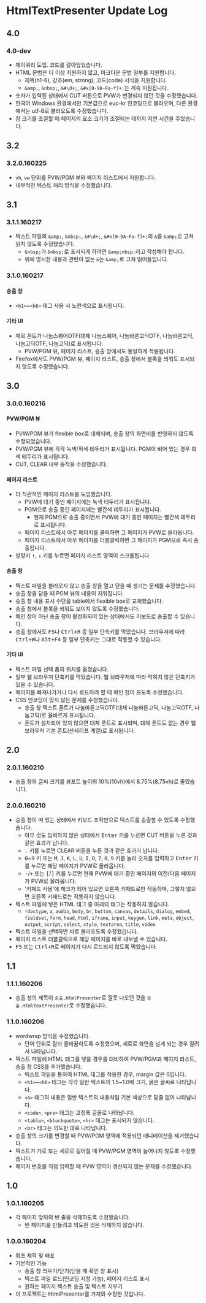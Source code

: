 # HtmlTextPresenter Update Log

## 4.0

### 4.0-dev
- 제이쿼리 도입. 코드를 갈아엎었습니다.
- HTML 문법은 더 이상 지원하지 않고, 마크다운 문법 일부를 지원합니다.
  - 제목(h1-6), 강조(em, strong), 코드(code) 서식을 지원합니다.
  - `&amp;`, `&nbsp;`, `&#\d+;`, `&#x[0-9A-Fa-f]+;`는 계속 지원됩니다.
- 숫자가 입력된 상태에서 CUT 버튼으로 PVW가 변경되지 않던 것을 수정했습니다.
- 한국어 Windows 환경에서만 기본값으로 euc-kr 인코딩으로 불러오며, 다른 환경에서는 utf-8로 불러오도록 수정했습니다.
- 창 크기를 조절할 때 페이지의 요소 크기가 조절되는 데까지 지연 시간을 주었습니다.

## 3.2

### 3.2.0.160225
- `vh`, `vw` 단위를 PVW/PGM 뷰와 페이지 리스트에서 지원합니다.
- 내부적인 텍스트 처리 방식을 수정했습니다.

## 3.1

### 3.1.1.160217
- 텍스트 파일의 `&amp;`, `&nbsp;`, `&#\d+;`, `&#x[0-9A-Fa-f]+;`의 `&`를 `&amp;`로 고쳐 읽지 않도록 수정했습니다.
  - `&nbsp;`가 `&nbsp;`로 표시되게 하려면 `&amp;nbsp;`라고 작성해야 합니다.
  - 위에 명시한 내용과 관련이 없는 `&`는 `&amp;`로 고쳐 읽어들입니다.

### 3.1.0.160217

#### 송출 창
- `<h1>`~`<h6>` 태그 사용 시 노란색으로 표시됩니다.

#### 기타 UI
- 제목 폰트가 나눔스퀘어OTF(대체 나눔스퀘어, 나눔바른고딕OTF, 나눔바른고딕, 나눔고딕OTF, 나눔고딕)로 표시됩니다.
  - PVW/PGM 뷰, 페이지 리스트, 송출 창에서도 동일하게 적용됩니다.
- Firefox에서도 PVW/PGM 뷰, 페이지 리스트, 송출 창에서 블록을 씌워도 표시되지 않도록 수정했습니다.

## 3.0

### 3.0.0.160216

#### PVW/PGM 뷰
- PVW/PGM 뷰가 flexible box로 대체되며, 송출 창의 화면비를 반영하지 않도록 수정되었습니다.
- PVW/PGM 뷰에 각각 녹색/적색 테두리가 표시됩니다. PGM이 비어 있는 경우 회색 테두리가 표시됩니다.
- CUT, CLEAR 내부 동작을 수정했습니다.

#### 페이지 리스트
- 더 직관적인 페이지 리스트를 도입했습니다.
  - PVW에 대기 중인 페이지에는 녹색 테두리가 표시됩니다.
  - PGM으로 송출 중인 페이지에는 빨간색 테두리가 표시됩니다.
    - 현재 PGM으로 송출 중이면서 PVW에 대기 중인 페이지는 빨간색 테두리로 표시됩니다.
  - 페이지 리스트에서 아무 페이지를 클릭하면 그 페이지가 PVW로 올라옵니다.
  - 페이지 리스트에서 아무 페이지를 더블클릭하면 그 페이지가 PGM으로 즉시 송출됩니다.
- 방향키 <kbd>↑</kbd>, <kbd>↓</kbd> 키를 누르면 페이지 리스트 영역이 스크롤됩니다.

#### 송출 창
- 텍스트 파일을 불러오지 않고 송출 창을 열고 닫을 때 생기는 문제를 수정했습니다.
- 송출 창을 닫을 때 PGM 뷰의 내용이 지워집니다.
- 송출 창 내용 표시 수단을 table에서 flexible box로 교체했습니다.
- 송출 창에서 블록을 씌워도 보이지 않도록 수정했습니다.
- 메인 창이 아닌 송출 창이 활성화되어 있는 상태에서도 키보드로 송출할 수 있습니다.
- 송출 창에서도 <kbd>F5</kbd>나 <kbd>Ctrl+R</kbd> 등 일부 단축키를 막았습니다. 브라우저에 따라 <kbd>Ctrl+W</kbd>나 <kbd>Alt+F4</kbd> 등 일부 단축키는 그대로 작동할 수 있습니다.

#### 기타 UI
- 텍스트 파일 선택 폼의 위치를 옮겼습니다.
- 일부 웹 브라우저 단축키를 막았습니다. 웹 브라우저에 따라 막히지 않은 단축키가 있을 수 있습니다.
- 페이지를 빠져나가거나 다시 로드하려 할 때 확인 창이 뜨도록 수정했습니다.
- CSS 인코딩이 맞지 않는 문제를 수정했습니다.
  - 송출 창 텍스트 폰트가 나눔바른고딕OTF(대체 나눔바른고딕, 나눔고딕OTF, 나눔고딕)로 올바르게 표시됩니다.
  - 폰트가 설치되어 있지 않으면 대체 폰트로 표시되며, 대체 폰트도 없는 경우 웹 브라우저 기본 폰트(산세리프 계열)로 표시됩니다.


## 2.0

### 2.0.1.160210
- 송출 창의 글씨 크기를 뷰포트 높이의 10%(10vh)에서 8.75%(8.75vh)로 줄였습니다.

### 2.0.0.160210
- 송출 창이 떠 있는 상태에서 키보드 조작만으로 텍스트를 송출할 수 있도록 수정했습니다.
  - 아무 것도 입력하지 않은 상태에서 <kbd>Enter</kbd> 키를 누르면 CUT 버튼을 누른 것과 같은 효과가 납니다.
  - <kbd>.</kbd> 키를 누르면 CLEAR 버튼을 누른 것과 같은 효과가 납니다.
  - <kbd>0</kbd>~<kbd>9</kbd> 키 또는 <kbd>M</kbd>, <kbd>J</kbd>, <kbd>K</kbd>, <kbd>L</kbd>, <kbd>U</kbd>, <kbd>I</kbd>, <kbd>O</kbd>, <kbd>7</kbd>, <kbd>8</kbd>, <kbd>9</kbd> 키를 눌러 숫자를 입력하고 <kbd>Enter</kbd> 키를 누르면 해당 페이지가 PVW로 올라옵니다.
  - <kbd>-</kbd>/<kbd>+</kbd> 또는 <kbd>[</kbd>/<kbd>]</kbd> 키를 누르면 현재 PVW에 대기 중인 페이지의 이전/다음 페이지가 PVW로 올라옵니다.
  - '키패드 사용'에 체크가 되어 있으면 오른쪽 키패드로만 작동하며, 그렇지 않으면 오른쪽 키패드로는 작동하지 않습니다.
- 텍스트 파일에 넣은 HTML 태그 중 아래의 태그는 작동하지 않습니다.
  - `!doctype`, `a`, `audio`, `body`, `br`, `button`, `canvas`, `details`, `dialog`, `embed`, `fieldset`, `form`, `head`, `html`, `iframe`, `input`, `keygen`, `link`, `meta`, `object`, `output`, `script`, `select`, `style`, `textarea`, `title`, `video`
- 텍스트 파일을 선택하면 바로 불러오도록 수정했습니다.
- 페이지 리스트 더블클릭으로 해당 페이지를 바로 내보낼 수 있습니다.
- <kbd>F5</kbd> 또는 <kbd>Ctrl+R</kbd>로 페이지가 다시 로드되지 않도록 막았습니다.


## 1.1

### 1.1.1.160206
- 송출 창의 제목이 `송출.HtmlPresenter`로 잘못 나오던 것을 `송출.HtmlTextPresenter`로 수정했습니다.

### 1.1.0.160206

- wordwrap 방식을 수정했습니다.
  - 단어 단위로 잘라 줄바꿈하도록 수정했으며, 세로로 화면을 넘게 되는 경우 잘려서 나타납니다.
- 텍스트 파일에 HTML 태그를 넣을 경우를 대비하여 PVW/PGM과 페이지 리스트, 송출 창 CSS를 추가했습니다.
  - 텍스트 파일을 통하여 HTML 태그를 적용한 경우, margin 값은 0입니다.
  - `<h1>`~`<h6>` 태그는 각각 일반 텍스트의 1.5~1.0배 크기, 굵은 글씨로 나타납니다.
  - `<a>` 태그의 내용은 일반 텍스트의 내용처럼 기본 색상으로 밑줄 없이 나타납니다.
  - `<code>`, `<pre>` 태그는 고정폭 글꼴로 나타납니다.
  - `<table>`, `<blockquote>`, `<hr>` 태그는 표시되지 않습니다.
  - `<br>` 태그는 의도한 대로 나타납니다.
- 송출 창의 크기를 변경할 때 PVW/PGM 영역에 적용되던 애니메이션을 제거했습니다.
- 텍스트가 가로 또는 세로로 길어질 때 PVW/PGM 영역이 늘어나지 않도록 수정했습니다.
- 페이지 번호를 직접 입력할 때 PVW 영역이 갱신되지 않는 문제를 수정했습니다.

## 1.0

### 1.0.1.160205
- 각 페이지 앞뒤의 빈 줄을 삭제하도록 수정했습니다.
  - 빈 페이지를 만들려고 의도한 것은 삭제하지 않습니다.

### 1.0.0.160204
- 최초 제작 및 배포
- 기본적인 기능
  - 송출 창 띄우기/닫기(닫을 때 확인 창 표시)
  - 텍스트 파일 로드(인코딩 지정 가능), 페이지 리스트 표시
  - 원하는 페이지 텍스트 송출 및 텍스트 지우기
- 이 프로젝트는 HtmlPresenter를 가져와 수정한 것입니다.
